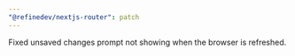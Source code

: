 ```yaml
---
"@refinedev/nextjs-router": patch
---
```


Fixed unsaved changes prompt not showing when the browser is refreshed.
